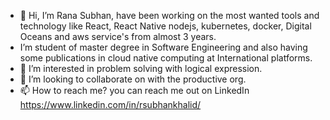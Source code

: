 - 👋 Hi, I’m Rana Subhan, have been working on the most wanted tools and technology like React, React Native nodejs, kubernetes, docker, Digital Oceans and aws service's from almost 3 years. 
- I’m student of master degree in Software Engineering and also having some publications in cloud native computing at International platforms.
- 👀 I’m interested in problem solving with logical expression.
- 💞️ I’m looking to collaborate on with the productive org.
- 📫 How to reach me? you can reach me out on LinkedIn https://www.linkedin.com/in/rsubhankhalid/

<!---
Subhankhalid1/Subhankhalid1 is a ✨ special ✨ repository because its `README.md` (this file) appears on your GitHub profile.
You can click the Preview link to take a look at your changes.
--->
